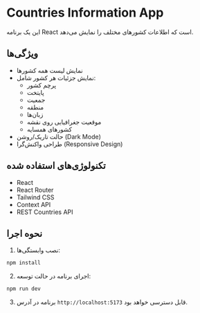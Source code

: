 # Countries Information App

این یک برنامه React است که اطلاعات کشورهای مختلف را نمایش می‌دهد.

## ویژگی‌ها
- نمایش لیست همه کشورها
- نمایش جزئیات هر کشور شامل:
  - پرچم کشور
  - پایتخت
  - جمعیت
  - منطقه
  - زبان‌ها
  - موقعیت جغرافیایی روی نقشه
  - کشورهای همسایه
- حالت تاریک/روشن (Dark Mode)
- طراحی واکنش‌گرا (Responsive Design)

## تکنولوژی‌های استفاده شده
- React
- React Router
- Tailwind CSS
- Context API
- REST Countries API

## نحوه اجرا
1. نصب وابستگی‌ها:
```bash
npm install
```

2. اجرای برنامه در حالت توسعه:
```bash
npm run dev
```

3. برنامه در آدرس `http://localhost:5173` قابل دسترسی خواهد بود.
